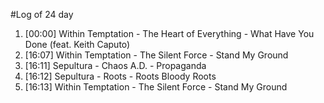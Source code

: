 #Log of 24 day

1. [00:00] Within Temptation - The Heart of Everything - What Have You Done (feat. Keith Caputo)
1. [16:07] Within Temptation - The Silent Force - Stand My Ground
1. [16:11] Sepultura - Chaos A.D. - Propaganda
1. [16:12] Sepultura - Roots - Roots Bloody Roots
1. [16:13] Within Temptation - The Silent Force - Stand My Ground
